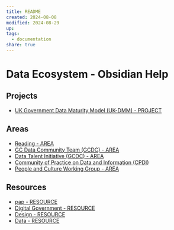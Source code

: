 ```yaml
---
title: README
created: 2024-08-08
modified: 2024-08-29
up: 
tags:
  - documentation
share: true
---
```

# Data Ecosystem - Obsidian Help

## Projects
- [UK Government Data Maturity Model (UK-DMM) - PROJECT](./UK%20Government%20Data%20Maturity%20Model%20(UK-DMM)%20-%20PROJECT.md)

## Areas
- [Reading - AREA](../Reading%20-%20AREA.md)
- [GC Data Community Team (GCDC) - AREA](../GC%20Data%20Community%20Team%20(GCDC)%20-%20AREA.md)
- [Data Talent Initiative (GCDC) - AREA](../Data%20Talent%20Initiative%20(GCDC)%20-%20AREA.md)
- [Community of Practice on Data and Information (CPDI)](../Community%20of%20Practice%20on%20Data%20and%20Information%20(CPDI).md)
- [People and Culture Working Group - AREA](./People%20and%20Culture%20Working%20Group%20-%20AREA.md)

## Resources
- [pap - RESOURCE](../pap%20-%20RESOURCE.md)
- [Digital Government - RESOURCE](../Digital%20Government%20-%20RESOURCE.md)
- [Design - RESOURCE](../Design%20-%20RESOURCE.md)
- [Data - RESOURCE](./Data%20-%20RESOURCE.md)

